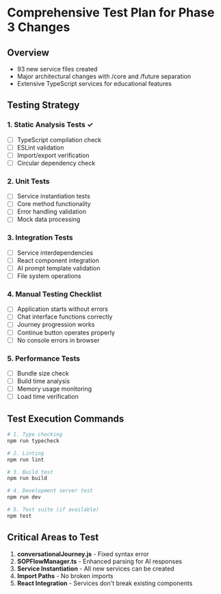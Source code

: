 # Comprehensive Test Plan for Phase 3 Changes

## Overview
- 93 new service files created
- Major architectural changes with /core and /future separation
- Extensive TypeScript services for educational features

## Testing Strategy

### 1. Static Analysis Tests ✓
- [ ] TypeScript compilation check
- [ ] ESLint validation
- [ ] Import/export verification
- [ ] Circular dependency check

### 2. Unit Tests
- [ ] Service instantiation tests
- [ ] Core method functionality
- [ ] Error handling validation
- [ ] Mock data processing

### 3. Integration Tests
- [ ] Service interdependencies
- [ ] React component integration
- [ ] AI prompt template validation
- [ ] File system operations

### 4. Manual Testing Checklist
- [ ] Application starts without errors
- [ ] Chat interface functions correctly
- [ ] Journey progression works
- [ ] Continue button operates properly
- [ ] No console errors in browser

### 5. Performance Tests
- [ ] Bundle size check
- [ ] Build time analysis
- [ ] Memory usage monitoring
- [ ] Load time verification

## Test Execution Commands

```bash
# 1. Type checking
npm run typecheck

# 2. Linting
npm run lint

# 3. Build test
npm run build

# 4. Development server test
npm run dev

# 5. Test suite (if available)
npm test
```

## Critical Areas to Test

1. **conversationalJourney.js** - Fixed syntax error
2. **SOPFlowManager.ts** - Enhanced parsing for AI responses
3. **Service Instantiation** - All new services can be created
4. **Import Paths** - No broken imports
5. **React Integration** - Services don't break existing components